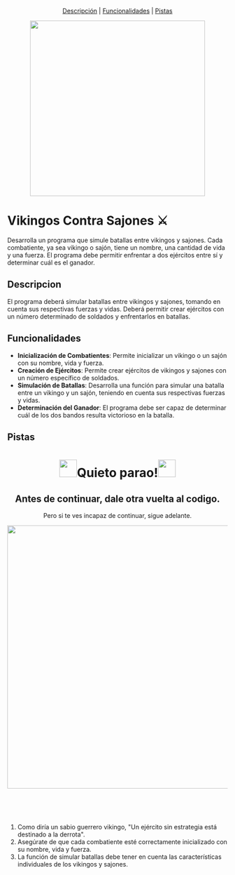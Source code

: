 <p align="center">
  <a href="#descripcion">Descripción</a> |
  <a href="#funcionalidades">Funcionalidades</a> |
  <a href="#pistas">Pistas</a>
</p>

<div align="center">
  <img src="https://media0.giphy.com/media/v1.Y2lkPTc5MGI3NjExa2Z1c3lzeW1ueHJqcXlxd2VlZjE2dnZmbHAxM242ZHJoaGsxM3V6OSZlcD12MV9pbnRlcm5hbF9naWZfYnlfaWQmY3Q9Zw/3W0vjXgLj4rg4/giphy.gif" style="width: 400px">
</div>

# Vikingos Contra Sajones ⚔️
Desarrolla un programa que simule batallas entre vikingos y sajones. Cada combatiente, ya sea vikingo o sajón, tiene un nombre, una cantidad de vida y una fuerza. El programa debe permitir enfrentar a dos ejércitos entre sí y determinar cuál es el ganador.

## Descripcion
El programa deberá simular batallas entre vikingos y sajones, tomando en cuenta sus respectivas fuerzas y vidas. Deberá permitir crear ejércitos con un número determinado de soldados y enfrentarlos en batallas.

## Funcionalidades
- **Inicialización de Combatientes**: Permite inicializar un vikingo o un sajón con su nombre, vida y fuerza.
- **Creación de Ejércitos**: Permite crear ejércitos de vikingos y sajones con un número específico de soldados.
- **Simulación de Batallas**: Desarrolla una función para simular una batalla entre un vikingo y un sajón, teniendo en cuenta sus respectivas fuerzas y vidas.
- **Determinación del Ganador**: El programa debe ser capaz de determinar cuál de los dos bandos resulta victorioso en la batalla.

## Pistas
<div align="center">
  <h1 style="border-bottom: none;"><img src="https://emojicdn.elk.sh/🚨" style="width: 40px">Quieto parao!<img src="https://emojicdn.elk.sh/🚨" style="width: 40px"></h1>
  <h2>Antes de continuar, dale otra vuelta al codigo.</h2>
  <p>Pero si te ves incapaz de continuar, sigue adelante.</p>
  <img src="https://media3.giphy.com/media/v1.Y2lkPTc5MGI3NjExMHdodWx1ZXN1ZHUzODZhNmEwNWsyeDlvamw3MmEwZzZzaTl4bWxtdSZlcD12MV9pbnRlcm5hbF9naWZfYnlfaWQmY3Q9Zw/BwvJsVbOIwe8o/giphy.gif" style="width: 600px">
</div>

<br/><br/><br/>

1. Como diría un sabio guerrero vikingo, "Un ejército sin estrategia está destinado a la derrota".
2. Asegúrate de que cada combatiente esté correctamente inicializado con su nombre, vida y fuerza.
3. La función de simular batallas debe tener en cuenta las características individuales de los vikingos y sajones.
